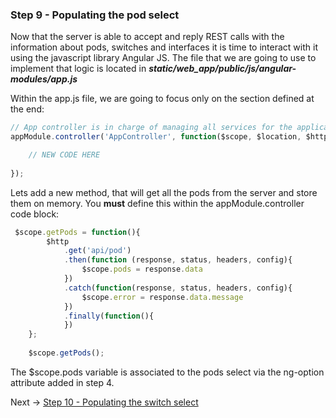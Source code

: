 ### Step 9 - Populating the pod select

Now that the server is able to accept and reply REST calls with the information about pods, switches and interfaces
it is time to interact with it using the javascript library Angular JS. The file that we are going to use to implement 
that logic is located in _**static/web_app/public/js/angular-modules/app.js**_ 

Within the app.js file, we are going to focus only on the section defined at the end:

```javascript
// App controller is in charge of managing all services for the application
appModule.controller('AppController', function($scope, $location, $http, $window, $rootScope){

    // NEW CODE HERE
        
});
```

Lets add a new method, that will get all the pods from the server and store them on memory. You **must** define this
within the appModule.controller code block:
 
```javascript
 $scope.getPods = function(){
        $http
            .get('api/pod')
            .then(function (response, status, headers, config){
                $scope.pods = response.data
            })
            .catch(function(response, status, headers, config){
                $scope.error = response.data.message
            })
            .finally(function(){
            })
    };
    
    $scope.getPods(); 
```

The $scope.pods variable is associated to the pods select via the ng-option attribute added in step 4.

Next -> [Step 10 - Populating the switch select]

[Step 10 - Populating the switch select]: step10.md